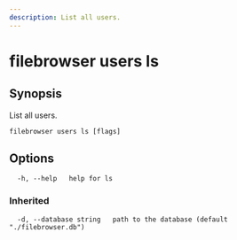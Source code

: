 ```yaml
---
description: List all users.
---
```


# filebrowser users ls

## Synopsis

List all users.

```text
filebrowser users ls [flags]
```

## Options

```text
  -h, --help   help for ls
```

### Inherited

```text
  -d, --database string   path to the database (default "./filebrowser.db")
```

